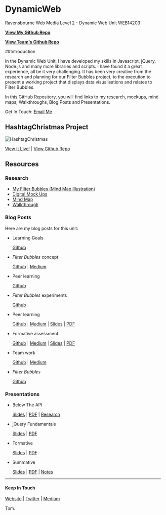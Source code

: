 # DynamicWeb
Ravensbourne Web Media Level 2 - Dynamic Web Unit WEB14203

[**View My Github Repo**](https://github.com/TomSharmanWeb/DynamicWeb)

[**View Team's Github Repo**](https://github.com/theJATs/hashtagChristmas)

##Introduction

In the Dynamic Web Unit, I have developed my skills in Javascript, jQuery, Node.js and many more libraries and scripts. I have found it a great experience, all be it very challenging. It has been very creative from the research and planning for our Filter Bubbles project, to the execution to present a working project that displays data visualisations and relates to Filter Bubbles.

In this GitHub Repository, you will find links to my research, mockups, mind maps, Walkthroughs, Blog Posts and Presentations. 

Get In Touch: [Email Me](mailto:contact@tomsharman.com)

## HashtagChristmas Project

![HashtagChristmas](https://github.com/TomSharmanWeb/DynamicWeb/blob/master/Blog%20Posts/Img/HashtagChristmas%20Landing%20Page.png)

[View it Live!](http://thejats.github.io/hashtagChristmas/) | [View Github Repo](http://)

## Resources


### Research

- [My Filter Bubbles (Mind Map Illustration)](https://github.com/TomSharmanWeb/DynamicWeb/blob/master/Research/IMG_6154.png)
- [Digital Mock Ups](https://app.moqups.com/Tomsharmanweb/fVuMb8uEzj/view/page/a8b0d92c8)
- [Mind Map](https://github.com/TomSharmanWeb/DynamicWeb/blob/master/Research/FilterBubbles-MindMap-2.png)
- [Walkthrough](https://github.com/TomSharmanWeb/DynamicWeb/blob/master/Research/Mockup-Walkthrough.png)


### Blog Posts

Here are my blog posts for this unit:

- Learning Goals 

  [Github](https://github.com/TomSharmanWeb/DynamicWeb/blob/master/Blog%20Posts/Learning%20Goals/learning_goals.md)

- *Filter Bubbles* concept 

	[Github](https://github.com/TomSharmanWeb/DynamicWeb/blob/master/Blog%20Posts/My%20Filter%20Bubble/Filter%20Bubbles%20-%20Your%20Personalised%20Web.md) | [Medium](https://medium.com/rave-web-media/filter-bubbles-your-personalised-web-9e31bea0901f#.xyye9tlql)
  
- Peer learning
 
	 [Github](https://github.com/TomSharmanWeb/DynamicWeb/blob/master/Blog%20Posts/Mini%20Lesson%20Peer%20Feedback/mini_lesson_-_peer_feedback.md)

- *Filter Bubbles* experiments

	[Github](https://github.com/TomSharmanWeb/DynamicWeb/blob/master/Blog%20Posts/Code%20Progression/progress_with_code.md)

- Peer learning

	[Github](https://github.com/TomSharmanWeb/DynamicWeb/blob/master/Blog%20Posts/Mini-Lesson%20jQuery%20Fundamentals/mini_lesson_-_jquery_fundamentals.md) | [Medium](https://medium.com/rave-web-media/mini-lesson-jquery-fundamentals-b6dc684726bf#.2rf98ti4l) | [Slides](https://docs.google.com/presentation/d/1w0Gd3vmts9ACiqrAs25Q8xICZPmLD7NKtZJKflhWvFc/edit?usp=sharing) | [PDF](https://github.com/TomSharmanWeb/DynamicWeb/blob/master/Presentations/jQuery%20Fundamentals.pdf)

- Formative assessment

	[Github](https://github.com/TomSharmanWeb/DynamicWeb/blob/master/Blog%20Posts/Formative%20Presentation/formative_assessment_reflection.md) | [Medium](https://medium.com/rave-web-media/formative-assessment-reflection-5bebf0a3208b#.26c8qcga6) | [Slides](https://docs.google.com/presentation/d/1jEV-TGVNUWhN_ahZcBzk6KoIB-bXAe7NbwaLQE0roqk/edit?usp=sharing) | [PDF](https://github.com/TomSharmanWeb/DynamicWeb/blob/master/Presentations/HashtagChristmas%20Formative%20Presentation.pdf)


- Team work

	[Github](https://github.com/TomSharmanWeb/DynamicWeb/blob/master/Blog%20Posts/Team%20Work%20Evaluation/dynamic_web_%E2%80%93_team_work_evaluation.md) | [Medium](https://medium.com/rave-web-media/dynamic-web-team-work-evaluation-429fe63f9606#.2gfsiawaz)


- *Filter Bubbles* 

	[Github](https://github.com/TomSharmanWeb/DynamicWeb/blob/master/Blog%20Posts/Personal%20Evaluation/project_evaluation:_personal_contribution.md) 


### Presentations

- Below The API

	[Slides](https://docs.google.com/presentation/d/1zzIHfhUi2oeFrXxQaSr5dYdJU2jvIeBKXO9-0E93td0/edit?usp=sharing) | [PDF](https://github.com/TomSharmanWeb/DynamicWeb/blob/master/Presentations/Below%20The%20API%20Presentation.pdf) |  [Research](https://docs.google.com/document/d/1XrhVCMQD6fmmvnW1TchDGCvE5g4jjxqbQHB3zrwpNb4/edit?usp=sharing)


- jQuery Fundamentals

	[Slides](https://docs.google.com/presentation/d/1w0Gd3vmts9ACiqrAs25Q8xICZPmLD7NKtZJKflhWvFc/edit?usp=sharing) | [PDF](https://github.com/TomSharmanWeb/DynamicWeb/blob/master/Presentations/jQuery%20Fundamentals.pdf)


- Formative

	[Slides](https://docs.google.com/presentation/d/1jEV-TGVNUWhN_ahZcBzk6KoIB-bXAe7NbwaLQE0roqk/edit?usp=sharing) | [PDF](https://github.com/TomSharmanWeb/DynamicWeb/blob/master/Presentations/HashtagChristmas%20Formative%20Presentation.pdf)


- Summative 

	
	[Slides](https://docs.google.com/presentation/d/1TaC34toUVc62x_jdL39RYyDFXOTtZ27pcvTW_iQXa9E/edit?usp=sharing) | [PDF](https://github.com/TomSharmanWeb/DynamicWeb/blob/master/Presentations/HashtagChristmas%20Summative%20Presentation.pdf) | [Notes](https://docs.google.com/document/d/169BVfQBEeHMcr6hm-7yWsLV2zaVkJO-bK-fAS4z2Wko/edit?usp=sharing)
	
  
___

#### **Keep In Touch**

[Website](http://tomsharman.com) | [Twitter](http://twitter.com/tomsharmanweb) | [Medium](https://medium.com/@TOMSHARMAN)

Tom. 
